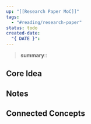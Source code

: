 ```yaml
---
up: "[[Research Paper MoC]]"
tags:
  - "#reading/research-paper"
status: todo
created-date:
  "{ DATE }":
---
```


> **summary**::

## Core Idea


## Notes


## Connected Concepts
